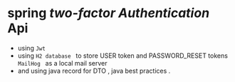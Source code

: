 # spring *two-factor Authentication*  Api
 * using `Jwt` 
 * using `H2 database ` to store USER token and PASSWORD_RESET tokens 
      `MailHog ` as a local mail server
 * and using java record for DTO , java best practices . 
